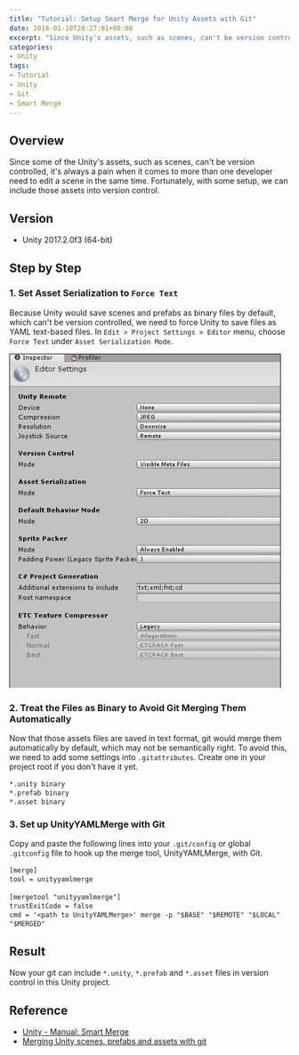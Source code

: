 ```yaml
---
title: "Tutorial: Setup Smart Merge for Unity Assets with Git"
date: 2018-01-10T20:27:01+08:00
excerpt: "Since Unity's assets, such as scenes, can't be version controlled, it's always a pain when it comes to more than one developer need to edit a scene in the same time. Fortunately, with some setup, we can include those assets into version control."
categories:
- Unity
tags:
- Tutorial
- Unity
- Git
- Smart Merge
---
```


## Overview

Since some of the Unity's assets, such as scenes, can't be version controlled, it's always a pain when it comes to more than one developer need to edit a scene in the same time. Fortunately, with some setup, we can include those assets into version control.

## Version

- Unity 2017.2.0f3 (64-bit)

## Step by Step

### 1. Set Asset Serialization to `Force Text`

Because Unity would save scenes and prefabs as binary files by default, which can't be version controlled, we need to force Unity to save files as YAML text-based files. In `Edit > Project Settings > Editor` menu, choose `Force Text` under `Asset Serialization Mode`.

![](/assets/images/2018-01-10-tutorial-unity-smart-merge_01.gif)

### 2. Treat the Files as Binary to Avoid Git Merging Them Automatically

Now that those assets files are saved in text format, git would merge them automatically by default, which may not be semantically right. To avoid this, we need to add some settings into `.gitattributes`. Create one in your project root if you don't have it yet.

```
*.unity binary
*.prefab binary
*.asset binary
```

### 3. Set up UnityYAMLMerge with Git

Copy and paste the following lines into your `.git/config` or global `.gitconfig` file to hook up the merge tool, UnityYAMLMerge,  with Git.

```
[merge]
tool = unityyamlmerge

[mergetool "unityyamlmerge"]
trustExitCode = false
cmd = '<path to UnityYAMLMerge>' merge -p "$BASE" "$REMOTE" "$LOCAL" "$MERGED"
```

## Result

Now your git can include `*.unity`, `*.prefab` and `*.asset` files in version control in this Unity project.

## Reference

- [Unity - Manual: Smart Merge](https://docs.unity3d.com/Manual/SmartMerge.html)
- [Merging Unity scenes, prefabs and assets with git](http://www.deadlyfingers.net/gamedev/unity3d/unity-git/)
